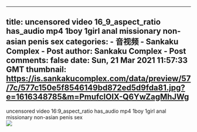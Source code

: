 
---
title: uncensored video 16_9_aspect_ratio has_audio mp4 1boy 1girl anal missionary non-asian penis sex
categories: 
    - 音视频
    - Sankaku Complex - Post
author: Sankaku Complex - Post
comments: false
date: Sun, 21 Mar 2021 11:57:33 GMT
thumbnail: https://is.sankakucomplex.com/data/preview/57/7c/577c150e5f8546149bd872ed5d9fda81.jpg?e=1616348785&m=PmufclOIX-Q6YwZagMhJWg
---

<div>   
uncensored video 16:9_aspect_ratio has_audio mp4 1boy 1girl anal missionary non-asian penis sex<br> <div xmlns="http://www.w3.org/1999/xhtml"> <a title="uncensored video 16:9_aspect_ratio has_audio mp4 1boy 1girl anal missionary non-asian penis sex" target="_blank" href="https://idol.sankakucomplex.com/post/show/767837"> <img src="https://is.sankakucomplex.com/data/preview/57/7c/577c150e5f8546149bd872ed5d9fda81.jpg?e=1616348785&m=PmufclOIX-Q6YwZagMhJWg" referrerpolicy="no-referrer"> </a> </div>   
</div>
            